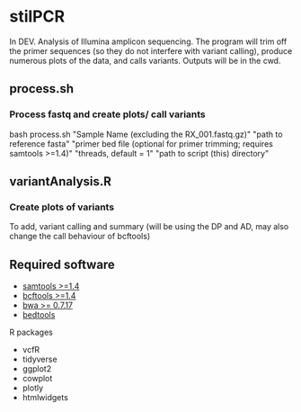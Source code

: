 # stilPCR

In DEV.
Analysis of Illumina amplicon sequencing. The program will trim off the primer sequences (so they do not interfere with variant calling), produce numerous plots of the data, and calls variants. Outputs will be in the cwd.

## process.sh
### Process fastq and create plots/ call variants
bash process.sh "Sample Name (excluding the RX_001.fastq.gz)" "path to reference fasta" "primer bed file (optional for primer trimming; requires samtools >=1.4)" "threads, default = 1" "path to script (this) directory"

## variantAnalysis.R
### Create plots of variants
To add, variant calling and summary (will be using the DP and AD, may also change the call behaviour of bcftools)

## Required software
- [samtools >=1.4](http://www.htslib.org/download/)
- [bcftools >=1.4](http://www.htslib.org/download/)
- [bwa >= 0.7.17](https://sourceforge.net/projects/bio-bwa/files/)
- [bedtools](https://bedtools.readthedocs.io/en/latest/content/installation.html)


R packages
- vcfR
- tidyverse
- ggplot2
- cowplot
- plotly
- htmlwidgets
